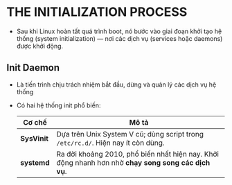 # THE INITIALIZATION PROCESS
- Sau khi Linux hoàn tất quá trình boot, nó bước vào giai đoạn khởi tạo hệ thống (system initialization) — nơi các dịch vụ (services hoặc daemons) được khởi động.

## Init Daemon
- Là tiến trình chịu trách nhiệm bắt đầu, dừng và quản lý các dịch vụ hệ thống
- Có hai hệ thống init phổ biến:

  | Cơ chế       | Mô tả                                                                                               |
  | ------------ | --------------------------------------------------------------------------------------------------- |
  | **SysVinit** | Dựa trên Unix System V cũ; dùng script trong `/etc/rc.d/`. Hiện nay ít còn dùng.                    |
  | **systemd**  | Ra đời khoảng 2010, phổ biến nhất hiện nay. Khởi động nhanh hơn nhờ **chạy song song các dịch vụ**. |
